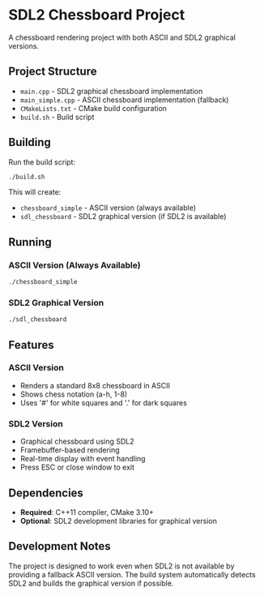 # SDL2 Chessboard Project

A chessboard rendering project with both ASCII and SDL2 graphical versions.

## Project Structure

- `main.cpp` - SDL2 graphical chessboard implementation
- `main_simple.cpp` - ASCII chessboard implementation (fallback)
- `CMakeLists.txt` - CMake build configuration
- `build.sh` - Build script

## Building

Run the build script:
```bash
./build.sh
```

This will create:
- `chessboard_simple` - ASCII version (always available)
- `sdl_chessboard` - SDL2 graphical version (if SDL2 is available)

## Running

### ASCII Version (Always Available)
```bash
./chessboard_simple
```

### SDL2 Graphical Version
```bash
./sdl_chessboard
```

## Features

### ASCII Version
- Renders a standard 8x8 chessboard in ASCII
- Shows chess notation (a-h, 1-8)
- Uses '#' for white squares and '.' for dark squares

### SDL2 Version
- Graphical chessboard using SDL2
- Framebuffer-based rendering
- Real-time display with event handling
- Press ESC or close window to exit

## Dependencies

- **Required**: C++11 compiler, CMake 3.10+
- **Optional**: SDL2 development libraries for graphical version

## Development Notes

The project is designed to work even when SDL2 is not available by providing a fallback ASCII version. The build system automatically detects SDL2 and builds the graphical version if possible.
